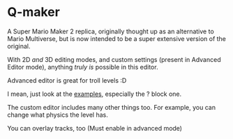 # Q-maker
A Super Mario Maker 2 replica, originally thought up as an alternative to Mario Multiverse, but is now intended to be a super extensive version of the original.

With 2D *and* 3D editing modes, and custom settings (present in Advanced Editor mode), anything *truly is* possible in this editor.



Advanced editor is great for troll levels :D

I mean, just look at the [examples](https://scratchblocks.github.io/#?style=scratch2&script=block%20properties%20%3A%3A%20hat%20%2F%2F%20Properties%20for%20the%20%22fish%20block%22%20(multi-coin%20%3F%20block%20with%20fish)%0Aobject%20position%20by%20block%3A%20x%20(9)%20y%20(9)%0Asprite%20position%20by%20block%3A%20x%20(9)%20y%20(10)%0Astart%20as%20invisible%20%5Bno%20v%5D%0Ais%20invisible%20after%20hit%20%5Bno%20v%5D%20%2F%2F%20If%20you%20have%20this%20as%20yes%20but%20not%20start%20as%20invisible%2C%20it%20disappears%20after%20hit.%0Adisappears%20after%20%5B10%5Dth%20hit%20%2F%2F%20Only%20active%20if%20the%20one%20above%20this%20is.%20(is%20invisible%20after%20hit)%0Alose%20hitbox%20when%20invisible%20%5Bno%20v%5D%20%2F%2F%20%22Yes%22%20makes%20it%20have%20no%20hitbox%20when%20invisible.%0A%0Aon%20%5B9%5Dth%20hit%20of%20this%20block%20%3A%3A%20events%20hat%20%2F%2F%20multi-coin%20%3F%20block%20(Every%20block%20has%20this%20lol)%0Aspawn%20entity%20(edit%20entity%20properties)%20%3A%3A%20control%20%2F%2F%20Yes%2C%20the%20circle%20thing%20is%20(intended%20to%20be)%20a%20button.%0A%0Aentity%20properties%20%3A%3A%20hat%20%2F%2F%20fish%20from%20the%20multi-coin%20%3F%20block%0Aobject%20%5Bfish%20v%5D%0Asprite%20display%20%5BDefault%20v%5D%20%2F%2F%20Custom%20can%20be%20added%0Abig%20%5Byes%20v%5D%20%2F%2F%20When%20you%20use%20a%20mushroom%20on%20an%20enemy%0Afire%20%5Byes%20v%5D%20%2F%2F%20When%20a%20fish%20touches%20lava%2C%20it%20comes%20back%20up%20on%20fire.%20That's%20what%20this%20is%20about.%0Acolor%20%5Bgreen%20v%5D%20%2F%2F%20There%20is%20red%20and%20green%20fish.%0Acolor-based%20movement%20%5Bgreen%20v%5D%20%2F%2F%20They%20also%20had%20different%20movement%20types.%20(When%20swimming%2C%20green%20always%20goes%20a%20single%20direction%2C%20but%20red%20goes%20back%20and%20forth.)%0Aearn%20on%20entity%20death%20%5B3%5D%20%5B1-up%20v%5D%20%2F%2F%20Made%20from%20an%20idea%20I%20had%20for%20an%20Automatic%20Mario%20Maker%20(Mario%20Maker%20except%20for%20designing%20Auto%20Mario%20levels)%0Aspawns%20facing%20%5Bleft%20v%5D%0A%0Aentity%20properties%20%3A%3A%20hat%20%2F%2F%20spring%20that%20kills%20on%20touch%20(vars%20that%20aren't%20there%20are%20default)%0Aobject%20%5Bspring%20v%5D%0Akill%20on%20touch%20%5Byes%20v%5D%0A%0Alevel%20settings%20%3A%3A%20hat%0Amusic%20%5BSMB1%3A%20Overworld%20v%5D%20%3A%3A%20sound%0Atheme%20%5BSMB2%20USA%20v%5D%20%5BOverworld%20v%5D%20%3A%3A%20looks%0Abackground%20%5BSMB3%3A%20Overworld%20v%5D%20%3A%3A%20looks%0Aplayer%20sound%20set%20%5BSMAS-SMB3%20v%5D%20%3A%3A%20sound%0Aentity%20sound%20set%20%5BSMAS-SMB3%20v%5D%20%3A%3A%20sound%0A%0AEditor%20mode%20player%20settings%20%3A%3A%20hat%0Aplayer%20%5BMario%20v%5D%0Aplayer%20sprite%20%5BMario%20(automatic%20to%20theme)%20v%5D), especially the ? block one.

The custom editor includes many other things too. For example, you can change what physics the level has.

You can overlay tracks, too (Must enable in advanced mode)
